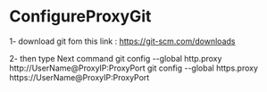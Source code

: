 # ConfigureProxyGit

1- download git fom this link :
https://git-scm.com/downloads

2- then type Next command
git config --global http.proxy http://UserName@ProxyIP:ProxyPort
git config --global https.proxy https://UserName@ProxyIP:ProxyPort
